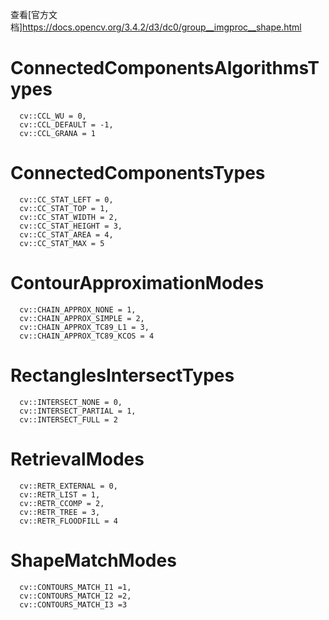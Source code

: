 查看[官方文档]https://docs.opencv.org/3.4.2/d3/dc0/group__imgproc__shape.html
# ConnectedComponentsAlgorithmsTypes
```
  cv::CCL_WU = 0, 
  cv::CCL_DEFAULT = -1, 
  cv::CCL_GRANA = 1 
```
# ConnectedComponentsTypes
```
  cv::CC_STAT_LEFT = 0, 
  cv::CC_STAT_TOP = 1, 
  cv::CC_STAT_WIDTH = 2, 
  cv::CC_STAT_HEIGHT = 3, 
  cv::CC_STAT_AREA = 4, 
  cv::CC_STAT_MAX = 5 
```
# ContourApproximationModes
```
  cv::CHAIN_APPROX_NONE = 1, 
  cv::CHAIN_APPROX_SIMPLE = 2, 
  cv::CHAIN_APPROX_TC89_L1 = 3, 
  cv::CHAIN_APPROX_TC89_KCOS = 4 
```
# RectanglesIntersectTypes
```
  cv::INTERSECT_NONE = 0, 
  cv::INTERSECT_PARTIAL = 1, 
  cv::INTERSECT_FULL = 2 
```
# RetrievalModes
```
  cv::RETR_EXTERNAL = 0, 
  cv::RETR_LIST = 1, 
  cv::RETR_CCOMP = 2, 
  cv::RETR_TREE = 3, 
  cv::RETR_FLOODFILL = 4 
```
# ShapeMatchModes
```
  cv::CONTOURS_MATCH_I1 =1, 
  cv::CONTOURS_MATCH_I2 =2, 
  cv::CONTOURS_MATCH_I3 =3 
```
